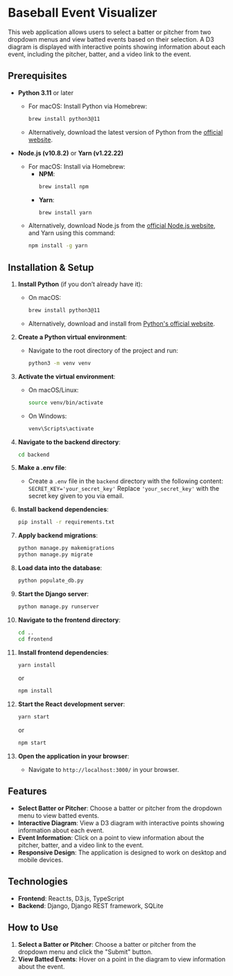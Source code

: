 # Baseball Event Visualizer

This web application allows users to select a batter or pitcher from two dropdown menus and view batted events based on their selection. A D3 diagram is displayed with interactive points showing information about each event, including the pitcher, batter, and a video link to the event.

## Prerequisites

- **Python 3.11** or later
  - For macOS: Install Python via Homebrew:
    ```bash
    brew install python3@11
    ```
  - Alternatively, download the latest version of Python from the [official website](https://www.python.org/downloads/).

- **Node.js (v10.8.2)** or **Yarn (v1.22.22)**
  - For macOS: Install via Homebrew:
    - **NPM**:
      ```bash
      brew install npm
      ```
    - **Yarn**:
      ```bash
      brew install yarn
      ```
  - Alternatively, download Node.js from the [official Node.js website](https://nodejs.org/), and Yarn using this command:
    ```bash
    npm install -g yarn
    ```

## Installation & Setup

1. **Install Python** (if you don’t already have it):
   - On macOS:
     ```bash
     brew install python3@11
     ```
   - Alternatively, download and install from [Python's official website](https://www.python.org/downloads/).

2. **Create a Python virtual environment**:
   - Navigate to the root directory of the project and run:
     ```bash
     python3 -m venv venv
     ```

3. **Activate the virtual environment**:
   - On macOS/Linux:
     ```bash
     source venv/bin/activate
     ```
   - On Windows:
     ```bash
     venv\Scripts\activate
     ```

4. **Navigate to the backend directory**:
   ```bash
   cd backend
    ```

5. **Make a .env file**:
   - Create a `.env` file in the `backend` directory with the following content:
      `
      SECRET_KEY='your_secret_key'
      `
      Replace `'your_secret_key'` with the secret key given to you via email.

6. **Install backend dependencies**:
   ```bash
   pip install -r requirements.txt
   ```

7. **Apply backend migrations**:
   ```bash
   python manage.py makemigrations
   python manage.py migrate
   ```

8. **Load data into the database**:
   ```bash
   python populate_db.py
    ```

9. **Start the Django server**:
    ```bash
    python manage.py runserver
    ```

10. **Navigate to the frontend directory**:
    ```bash
    cd ..
    cd frontend
     ```

11. **Install frontend dependencies**:
    ```bash
    yarn install
    ```
    or
    ```bash
    npm install
    ```

12. **Start the React development server**:
    ```bash
    yarn start
    ```
    or
    ```bash
    npm start
    ```

13. **Open the application in your browser**:
    - Navigate to `http://localhost:3000/` in your browser.


## Features
- **Select Batter or Pitcher**: Choose a batter or pitcher from the dropdown menu to view batted events.
- **Interactive Diagram**: View a D3 diagram with interactive points showing information about each event.
- **Event Information**: Click on a point to view information about the pitcher, batter, and a video link to the event.
- **Responsive Design**: The application is designed to work on desktop and mobile devices.


## Technologies
- **Frontend**: React.ts, D3.js, TypeScript
- **Backend**: Django, Django REST framework, SQLite

## How to Use
1. **Select a Batter or Pitcher**: Choose a batter or pitcher from the dropdown menu and click the "Submit" button.
2. **View Batted Events**: Hover on a point in the diagram to view information about the event.
